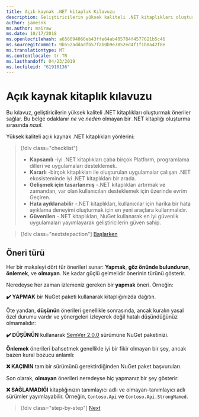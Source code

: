 ```yaml
---
title: Açık kaynak .NET kitaplık Kılavuzu
description: Geliştiricilerin yüksek kaliteli .NET kitaplıkları oluşturmak en iyi yöntem önerileri.
author: jamesnk
ms.author: mairaw
ms.date: 10/17/2018
ms.openlocfilehash: a656094066eb43ffe64ab405784f4577621b5c46
ms.sourcegitcommit: 9b552addadfb57fab0b9e7852ed4f1f1b8a42f8e
ms.translationtype: MT
ms.contentlocale: tr-TR
ms.lasthandoff: 04/23/2019
ms.locfileid: "61910136"
---
```

# <a name="open-source-library-guidance"></a>Açık kaynak kitaplık kılavuzu

Bu kılavuz, geliştiricilerin yüksek kaliteli .NET kitaplıkları oluşturmak öneriler sağlar. Bu belge odaklanır *ne* ve *neden* olmayan bir .NET kitaplığı oluşturma sırasında *nasıl*.

Yüksek kaliteli açık kaynak .NET kitaplıkları yönlerini:

> [!div class="checklist"]
> * **Kapsamlı** -iyi .NET kitaplıkları çaba birçok Platform, programlama dilleri ve uygulamaları desteklemek.
> * **Kararlı** -birçok kitaplıkları ile oluşturulan uygulamalar çalışan .NET ekosisteminde iyi .NET kitaplıkları bir arada.
> * **Gelişmek için tasarlanmış** -.NET kitaplıkları artırmak ve zamandan, var olan kullanıcıları desteklemek için üzerinde evrim Geçiren.
> * **Hata ayıklanabilir** -.NET kitaplıkları, kullanıcılar için harika bir hata ayıklama deneyimi oluşturmak için en yeni araçlara kullanmalıdır.
> * **Güvenilen** -.NET kitaplıkları, NuGet kullanarak en iyi güvenlik uygulamaları yayımlayarak geliştiricilerin güven sahip.

> [!div class="nextstepaction"]
> [Başlarken](./get-started.md)

## <a name="types-of-recommendations"></a>Öneri türü

Her bir makaleyi dört tür önerileri sunar: **Yapmak**, **göz önünde bulundurun**, **önlemek**, ve **olmayan**. Ne kadar güçlü gelmelidir önerinin türünü gösterir.

Neredeyse her zaman izlemeniz gereken bir **yapmak** öneri. Örneğin:

**✔️ YAPMAK** bir NuGet paketi kullanarak kitaplığınızda dağıtın.

Öte yandan, **düşünün** önerileri genellikle sonrasında, ancak kuralın yasal özel durumu vardır ve yönergeleri izleyerek değil hatalı düşündüğünüz olmamalıdır:

**✔️ DÜŞÜNÜN** kullanarak [SemVer 2.0.0](https://semver.org/) sürümüne NuGet paketinizi.

**Önlemek** önerileri bahsetmek genellikle iyi bir fikir olmayan bir şey, ancak bazen kural bozucu anlamlı:

**❌ KAÇININ** tam bir sürümünü gerektirdiğinden NuGet paket başvuruları.

Son olarak, **olmayan** önerileri neredeyse hiç yapmanız bir şey gösterir:

**❌ SAĞLAMADIĞI** kitaplığınızın tanımlayıcı adlı ve olmayan-tanımlayıcı adlı sürümler yayımlayabilir. Örneğin, `Contoso.Api` ve `Contoso.Api.StrongNamed`.

>[!div class="step-by-step"]
>[Next](get-started.md)